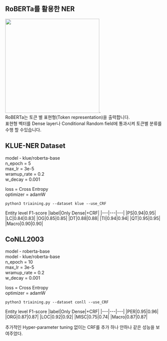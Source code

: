 ## RoBERTa를 활용한 NER
<img src = "https://user-images.githubusercontent.com/87703352/160063979-36f0bea7-7f78-4fcd-b42c-39315ab2c238.png" width="300" height="300">.  
RoBERTa는 토큰 별 표현형(Token representation)을 출력합니다.  
표현형 벡터를 Dense layer나 Conditional Random field에 통과시켜 토큰별 분류를 수행 할 수있습니다.  


## KLUE-NER Dataset
model - klue/roberta-base  
n_epoch = 5  
max_lr = 3e-5  
wramup_rate = 0.2  
w_decay = 0.001  

loss = Cross Entropy  
optimizer = adamW  
  

    python3 triaining.py --dataset klue --use_CRF


Entity level F1-score
|label|Only Dense|+CRF|
|---|---|---|
|PS|0.94|0.95|
|LC|0.84|0.83|
|OG|0.85|0.85|
|DT|0.88|0.88|
|TI|0.94|0.94|
|QT|0.95|0.95|
|Macro|0.90|0.90|
  
  
## CoNLL2003
model - roberta-base  
model - klue/roberta-base  
n_epoch = 10  
max_lr = 3e-5  
wramup_rate = 0.2  
w_decay = 0.001  

loss = Cross Entropy  
optimizer = adamW  

    python3 triaining.py --dataset conll --use_CRF
  
Entity level F1-score
|label|Only Dense|+CRF|
|---|---|---|
|PER|0.95|0.96|
|ORG|0.87|0.87|
|LOC|0.92|0.92|
|MISC|0.75|0.74|
|Macro|0.87|0.87|
  
  
추가적인 Hyper-parameter tuning 없이는 CRF를 추가 하나 안하나 같은 성능을 보여주었다.
